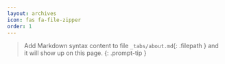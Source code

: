 ```yaml
---
layout: archives
icon: fas fa-file-zipper
order: 1
---
```


> Add Markdown syntax content to file `_tabs/about.md`{: .filepath } and it will show up on this page.
{: .prompt-tip }
